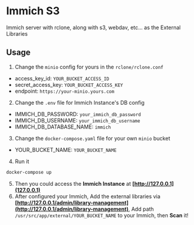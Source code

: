 # Immich S3

Immich server with rclone, along with s3, webdav, etc... as the External Libraries

## Usage
1. Change the `minio` config for yours in the `rclone/rclone.conf`
  * access_key_id: `YOUR_BUCKET_ACCESS_ID`
  * secret_access_key: `YOUR_BUCKET_ACCESS_KEY`
  * endpoint: `https://your-minio.yours.com`
2. Change the `.env` file for Immich Instance's DB config
  * IMMICH_DB_PASSWORD: `your_immich_db_password`
  * IMMICH_DB_USERNAME: `your_immich_db_username`
  * IMMICH_DB_DATABASE_NAME: `immich`
3. Change the `docker-compose.yaml` file for your own `minio` bucket
  * YOUR_BUCKET_NAME: `YOUR_BUCKET_NAME`
4. Run it
```bash
docker-compose up
```
5. Then you could access the **Immich Instance** at **[http://127.0.0.1](127.0.0.1)**
6. After configured your Immich, Add the external libraries via **[http://127.0.0.1/admin/library-management](http://127.0.0.1/admin/library-management)**, Add path `/usr/src/app/external/YOUR_BUCKET_NAME` to your Immich, then **Scan** it!
